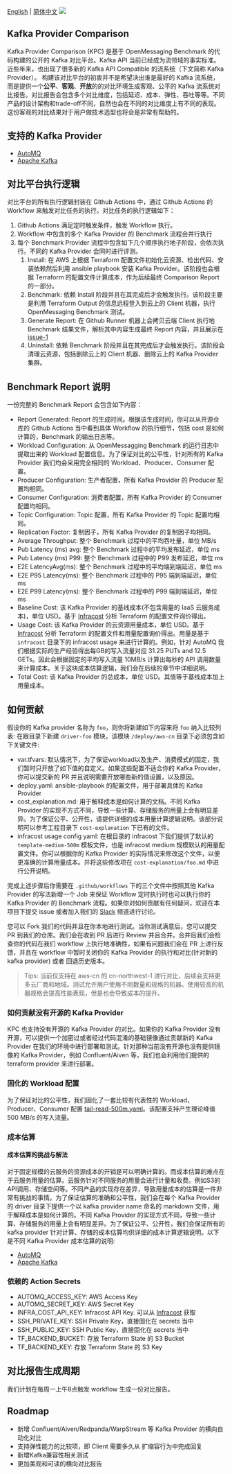 [English](README.md) | [简体中文](README_zh.md)
![](images/kpc_banner.png)

## Kafka Provider Comparison

Kafka Provider Comparison (KPC) 是基于 OpenMessaging Benchmark 的代码构建的公开的 Kafka 对比平台。Kafka API
当前已经成为流领域的事实标准。近些年来，也出现了很多新的 Kafka API Compatible 的流系统（下文简称 Kafka Provider）。
构建该对比平台的初衷并不是希望决出谁是最好的 Kafka 流系统，而是提供一个**公平**、**客观**、**开放**的的对比环境生成客观、公平的 Kafka
流系统对比报告。对比报告会包含多个对比维度，包括延迟、成本、弹性、吞吐等等。不同产品的设计架构和trade-off不同，自然也会在不同的对比维度上有不同的表现。这份客观的对比结果对于用户做技术选型也将会是非常有帮助的。

## 支持的 Kafka Provider

* [AutoMQ](https://www.automq.com)
* [Apache Kafka](https://kafka.apache.org)

## 对比平台执行逻辑

对比平台的所有执行逻辑封装在 Github Actions 中，通过 Github Actions 的 Workflow 来触发对比任务的执行。对比任务的执行逻辑如下：

1. Github Actions 满足定时触发条件，触发 Workflow 执行。
2. Workflow 中包含的多个 Kafka Provider 的 Benchmark 流程会并行执行
3. 每个 Benchmark Provider 流程中包含如下几个顺序执行地子阶段，会依次执行。不同的 Kafka Provider 会同时进行评测。
   1. Install: 在 AWS 上根据 Terraform 配置文件初始化云资源、检出代码、安装依赖然后利用 ansible playbook 安装 Kafka
      Provider。该阶段也会根据 Terraform 的配置文件计算成本，作为后续最终 Comparison Report 的一部分。
   2. Benchmark: 依赖 Install 阶段并且在其完成后才会触发执行。该阶段主要是利用 Terraform Output 的信息远程登入到云上的 Client 机器，执行 OpenMessaging Benchmark 测试。
   3. Generate Report: 在 Github Runner 机器上会拷贝云端 Client 执行地 Benchmark 结果文件，解析其中内容生成最终 Report 内容，并且展示在 [issue-1](https://github.com/AutoMQ/kafka-provider-comparison/issues/1)
   4. Uninstall: 依赖 Benchmark 阶段并且在其完成后才会触发执行。该阶段会清理云资源，包括删除云上的 Client 机器、删除云上的 Kafka Provider 集群。

## Benchmark Report 说明

一份完整的 Benchmark Report 会包含如下内容：
- Report Generated: Report 的生成时间。根据该生成时间，你可以从开源仓库的 Github Actions 当中看到具体 Workflow 的执行细节，包括 cost 是如何计算的，Benchmark 的输出日志等。
- Workload Configuration: 从 OpenMessagging Benchmark 的运行日志中提取出来的 Workload 配置信息。为了保证对比的公平性，针对所有的 Kafka Provider 我们均会采用完全相同的 Workload、Producer、Consumer 配置。
- Producer Configuration: 生产者配置，所有 Kafka Provider 的 Producer 配置均相同。
- Consumer Configuration: 消费者配置，所有 Kafka Provider 的 Consumer 配置均相同。
- Topic Configuration: Topic 配置，所有 Kafka Provider 的 Topic 配置均相同。
- Replication Factor: 复制因子，所有 Kafka Provider 的复制因子均相同。
- Average Throughput: 整个 Benchmark 过程中的平均吞吐量，单位 MB/s
- Pub Latency (ms) avg: 整个 Benchmark 过程中的平均发布延迟，单位 ms
- Pub Latency (ms) P99: 整个 Benchmark 过程中的 P99 发布延迟，单位 ms
- E2E LatencyAvg(ms): 整个 Benchmark 过程中的平均端到端延迟，单位 ms
- E2E P95 Latency(ms): 整个 Benchmark 过程中的 P95 端到端延迟，单位 ms
- E2E P99 Latency(ms): 整个 Benchmark 过程中的 P99 端到端延迟，单位 ms
- Baseline Cost: 该 Kafka Provider 的基线成本(不包含用量的 IaaS 云服务成本)，单位 USD。基于 [Infracost](https://www.infracost.io/) 分析 Terraform 的配置文件询价得出。
- Usage Cost: 该 Kafka Provider 的云资源用量成本，单位 USD。基于 [Infracost](https://www.infracost.io/) 分析 Terraform 的配置文件和用量配置询价得出。用量是基于 `infracost` 目录下的 infracost usage 来进行计算的。例如，针对 AutoMQ 我们根据实际的生产经验得出每GB的写入流量对应 31.25 PUTs and 12.5 GETs。因此会根据固定的平均写入流量 10MB/s 计算出每秒的 API 调用数量来计算成本。关于这块成本估算逻辑，我们会在后续的章节中详细说明。
- Total Cost: 该 Kafka Provider 的总成本，单位 USD。其值等于基线成本加上用量成本。

## 如何贡献

假设你的 Kafka provider 名称为 `foo`，则你将新建如下内容来将 `foo` 纳入比较列表:
在跟目录下新建 `driver-foo` 模块，该模块 `/deploy/aws-cn` 目录下必须包含如下关键文件:
- var.tfvars: 默认情况下，为了保证workload以及生产、消费模式的固定，我们暂时只开放了如下值的自定义。如果这些配置不适合你的 Kafka Provider，你可以提交新的 PR 并且说明需要开放哪些新的值设置，以及原因。
- deploy.yaml: ansible-playbook 的配置文件，用于部署具体的 Kafka Provider
- cost_explanation.md: 用于解释成本是如何计算的文档。不同 Kafka Provider 的实现不方式不同，导致一些计算、存储服务的用量上会有明显差异。为了保证公平、公开性，请提供详细的成本用量计算逻辑说明。该部分说明可以参考工程目录下 `cost-explanation` 下已有的文件。
- infracost usage config yaml: 在根目录的 infracost 下我们提供了默认的 `template-medium-500m` 模板文件，也是 infracost medium 规模默认的用量配置文件。你可以根据你的 Kafka Provider 的实际情况来修改这个文件，以便更准确的计算用量成本。并将这些修改项在 `cost-explanation/foo.md` 中进行公开说明。

完成上述步骤后你需要在 `.github/workflows` 下的三个文件中按照其他 Kafka Provider 的写法新增一个 Job 来保证 Workflow 定时执行时也可以执行你的 Kafka Provider 的 Benchmark 流程。如果你对如何贡献有任何疑问，欢迎在本项目下提交 issue 或者加入我们的 [Slack](https://join.slack.com/t/automq/shared_invite/zt-29h17vye9-thf31ebIVL9oXuRdACnOIA) 频道进行讨论。

您可以 Fork 我们的代码并且在你本地进行测试。当你测试满意后，您可以提交 PR 到我们的仓库。我们会在收到 PR 后进行 Review 并且合并。合并后我们会检查你的代码在我们 workflow 上执行地准确性，如果有问题我们会在 PR 上进行反馈，并且在 workflow 中暂时关闭你的 Kafka Provider 的执行和对比(针对新的 kafka provider) 或者 回退历史版本。

> Tips: 当前仅支持在 aws-cn 的 cn-northwest-1 进行对比，后续会支持更多云厂商和地域。测试允许用户使用不同数量和规格的机器。使用较高的机器规格会提高性能表现，但是也会导致成本的提升。

### 如何贡献没有开源的 Kafka Provider

KPC 也支持没有开源的 Kafka Provider 的对比。如果你的 Kafka Provider 没有开源，可以提供一个加密过或者经过代码混淆的基础镜像通过贡献新的 Kafka Provider 在我们的环境中进行部署和测试。针对那种当前没有开源也没有提供镜像的 Kafka Provider，例如 Confluent/Aiven 等，我们也会利用他们提供的 terraform provider 来进行部署。

### 固化的 Workload 配置

为了保证对比的公平性，我们固化了一套比较有代表性的 Workload，Producer、Consumer 配置 [tail-read-500m.yaml](workloads/vs/fast-tail-read-500m.yaml)。该配置支持产生理论峰值 500 MB/s 的写入流量。

### 成本估算

#### 成本估算的挑战与解法

对于固定规模的云服务的资源成本的开销是可以明确计算的。而成本估算的难点在于云服务用量的估算。云服务针对不同服务的用量会进行计量和收费。例如S3的API调用、存储空间等。不同产品的实现存在差异，导致用量成本的估算是一件非常有挑战的事情。为了保证估算的准确和公平性，我们会在每个 Kafka Provider 的 driver 目录下提供一个以 kafka provider name 命名的 markdown 文件，用于解释成本是如何计算的。不同 Kafka Provider 的实现方式不同，导致一些计算、存储服务的用量上会有明显差异。为了保证公平、公开性，我们会保证所有的 kafka provider 针对计算、存储的成本估算均供详细的成本计算逻辑说明。以下是不同 Kafka Provider 成本估算的说明:

- [AutoMQ](cost-explanation/automq.md)
- [Apache Kafka](cost-explanation/kafka.md)

### 依赖的 Action Secrets

- AUTOMQ_ACCESS_KEY: AWS Access Key
- AUTOMQ_SECRET_KEY: AWS Secret Key
- INFRA_COST_API_KEY: Infracost API Key. 可以从 [Infracost](https://www.infracost.io/) 获取
- SSH_PRIVATE_KEY: SSH Private Key，直接固化在 secrets 当中
- SSH_PUBLIC_KEY: SSH Public Key，直接固化在 secrets 当中
- TF_BACKEND_BUCKET: 存放 Terraform State 的 S3 Bucket
- TF_BACKEND_KEY: 存放 Terraform State 的 S3 Key

## 对比报告生成周期

我们计划在每周一上午8点触发 workflow 生成一份对比报告。

## Roadmap

- 新增 Confluent/Aiven/Redpanda/WarpStream 等 Kafka Provider 的横向自动化对比
- 支持弹性能力的比较项，即 Client 需要多久从 扩缩容行为中完成回复
- 新增Kafka兼容性相关测试
- 更加美观和可读的横向对比报告

